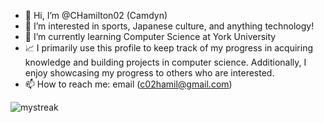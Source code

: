 - 👋 Hi, I’m @CHamilton02 (Camdyn)
- 👀 I’m interested in sports, Japanese culture, and anything technology!
- 🌱 I’m currently learning Computer Science at York University
- 📈 I primarily use this profile to keep track of my progress in acquiring knowledge and building projects in computer science. Additionally, I enjoy showcasing my progress to others who are interested.
- 📫 How to reach me: email (c02hamil@gmail.com)

<img src="https://github-readme-streak-stats.herokuapp.com/?user=madushadhanushka&theme=tokyonight" alt="mystreak"/>
<!---
CHamilton02/CHamilton02 is a ✨ special ✨ repository because its `README.md` (this file) appears on your GitHub profile.
You can click the Preview link to take a look at your changes.
--->
